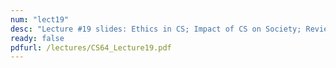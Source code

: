 ```yaml
---
num: "lect19"
desc: "Lecture #19 slides: Ethics in CS; Impact of CS on Society; Review for Final Exam"
ready: false
pdfurl: /lectures/CS64_Lecture19.pdf
---
```



